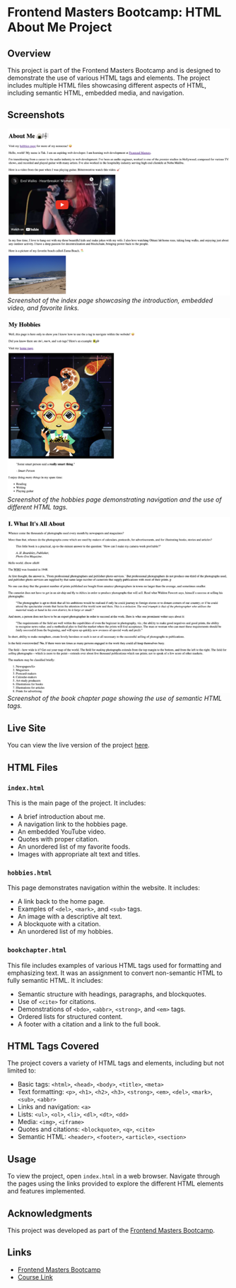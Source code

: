 # Frontend Masters Bootcamp: HTML About Me Project

## Overview

This project is part of the Frontend Masters Bootcamp and is designed to demonstrate the use of various HTML tags and elements. The project includes multiple HTML files showcasing different aspects of HTML, including semantic HTML, embedded media, and navigation.

## Screenshots

![Index Page](images/index.png)  
_Screenshot of the index page showcasing the introduction, embedded video, and favorite links._

![Hobbies Page](images/hobbies.png)  
_Screenshot of the hobbies page demonstrating navigation and the use of different HTML tags._

![Book Chapter Page](images/bookchapter.png)  
_Screenshot of the book chapter page showing the use of semantic HTML tags._

## Live Site

You can view the live version of the project [here](https://frontend-masters-html.netlify.app/).

## HTML Files

### `index.html`

This is the main page of the project. It includes:

- A brief introduction about me.
- A navigation link to the hobbies page.
- An embedded YouTube video.
- Quotes with proper citation.
- An unordered list of my favorite foods.
- Images with appropriate alt text and titles.

### `hobbies.html`

This page demonstrates navigation within the website. It includes:

- A link back to the home page.
- Examples of `<del>`, `<mark>`, and `<sub>` tags.
- An image with a descriptive alt text.
- A blockquote with a citation.
- An unordered list of my hobbies.

### `bookchapter.html`

This file includes examples of various HTML tags used for formatting and emphasizing text. It was an assignment to convert non-semantic HTML to fully semantic HTML. It includes:

- Semantic structure with headings, paragraphs, and blockquotes.
- Use of `<cite>` for citations.
- Demonstrations of `<bdo>`, `<abbr>`, `<strong>`, and `<em>` tags.
- Ordered lists for structured content.
- A footer with a citation and a link to the full book.

## HTML Tags Covered

The project covers a variety of HTML tags and elements, including but not limited to:

- Basic tags: `<html>`, `<head>`, `<body>`, `<title>`, `<meta>`
- Text formatting: `<p>`, `<h1>`, `<h2>`, `<h3>`, `<strong>`, `<em>`, `<del>`, `<mark>`, `<sub>`, `<abbr>`
- Links and navigation: `<a>`
- Lists: `<ul>`, `<ol>`, `<li>`, `<dl>`, `<dt>`, `<dd>`
- Media: `<img>`, `<iframe>`
- Quotes and citations: `<blockquote>`, `<q>`, `<cite>`
- Semantic HTML: `<header>`, `<footer>`, `<article>`, `<section>`

## Usage

To view the project, open `index.html` in a web browser. Navigate through the pages using the links provided to explore the different HTML elements and features implemented.

## Acknowledgments

This project was developed as part of the [Frontend Masters Bootcamp](https://frontendmasters.com/bootcamp/).

## Links

- [Frontend Masters Bootcamp](https://frontendmasters.com/bootcamp/)
- [Course Link](https://frontendmasters.com/bootcamp/introduction-html/)
